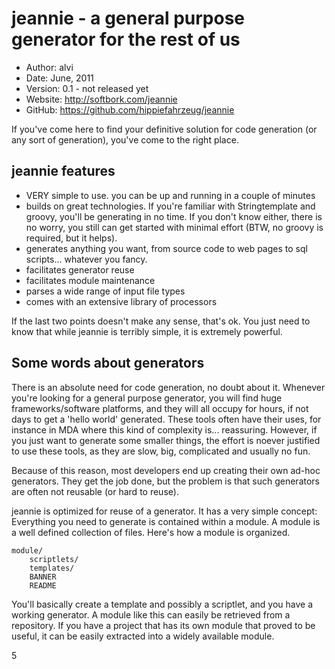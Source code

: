 jeannie - a general purpose generator for the rest of us
========================================================

* Author:    alvi
* Date:      June, 2011
* Version:   0.1 - not released yet
* Website:   <http://softbork.com/jeannie>
* GitHub:    <https://github.com/hippiefahrzeug/jeannie>

If you've come here to find your definitive solution for code generation (or any sort of generation), you've come to the right place.


jeannie features
----------------

* VERY simple to use. you can be up and running in a couple of minutes
* builds on great technologies. If you're familiar with Stringtemplate and groovy, you'll be generating in no time. If you don't know either, there is no worry, you still can get started with minimal effort (BTW, no groovy is required, but it helps).
* generates anything you want, from source code to web pages to sql scripts... whatever you fancy.
* facilitates generator reuse
* facilitates module maintenance
* parses a wide range of input file types
* comes with an extensive library of processors

If the last two points doesn't make any sense, that's ok. You just need to know that while jeannie is terribly simple, it is extremely powerful.

Some words about generators
---------------------------

There is an absolute need for code generation, no doubt about it. Whenever you're looking for a general purpose generator, you will find huge frameworks/software platforms, and they will all occupy for hours, if not days to get a 'hello world' generated. These tools often have their uses, for instance in MDA where this kind of complexity is... reassuring. However, if you just want to generate some smaller things, the effort is noever justified to use these tools, as they are slow, big, complicated and usually no fun.

Because of this reason, most developers end up creating their own ad-hoc generators. They get the job done, but the problem is that such generators are often not reusable (or hard to reuse).

jeannie is optimized for reuse of a generator. It has a very simple concept: Everything you need to generate is contained within a module. A module is a well defined collection of files. Here's how a module is organized.

    module/
        scriptlets/
        templates/
        BANNER
        README

You'll basically create a template and possibly a scriptlet, and you have a working generator. A module like this can easily be retrieved from a repository. If you have a project that has its own module that proved to be useful, it can be easily extracted into a widely available module.

5
